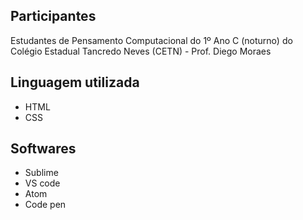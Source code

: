 ## Participantes 

Estudantes de Pensamento Computacional do 1º Ano C (noturno) do Colégio Estadual Tancredo Neves (CETN) - Prof. Diego Moraes

## Linguagem utilizada

- HTML
- CSS

## Softwares

- Sublime
- VS code
- Atom
- Code pen
